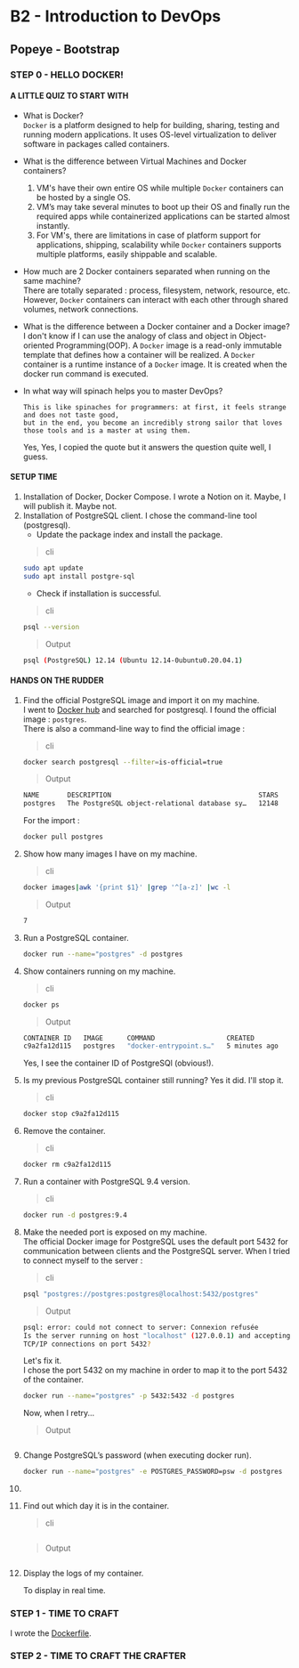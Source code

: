 # B2 - Introduction to DevOps
##  Popeye - Bootstrap 


### STEP 0 - HELLO DOCKER!
#### A LITTLE QUIZ TO START WITH
- What is Docker?  
    ```Docker``` is a platform designed to help for building, sharing, testing and running modern applications. It uses OS-level virtualization to deliver software in packages called containers.
- What is the difference between Virtual Machines and Docker containers?
    1. VM's have their own entire OS while multiple ```Docker``` containers can be hosted by a single OS.
    2. VM’s may take several minutes to boot up their OS and finally run the required apps while containerized applications can be started almost instantly.
    3. For VM's, there are limitations in case of platform support for applications, shipping, scalability while ```Docker``` containers supports multiple platforms, easily shippable and scalable.
- How much are 2 Docker containers separated when running on the same machine?  
    There are totally separated : process, filesystem, network, resource, etc. However, ```Docker``` containers can interact with each other through shared volumes, network connections.
- What is the difference between a Docker container and a Docker image?  
    I don't know if I can use the analogy of class and object in Object-oriented Programming(OOP). A ```Docker``` image is a read-only immutable template that defines how a container will be realized. A ```Docker``` container is a runtime instance of a ```Docker``` image. It is created when the docker run command is executed.
- In what way will spinach helps you to master DevOps?

    ```
    This is like spinaches for programmers: at first, it feels strange and does not taste good, 
    but in the end, you become an incredibly strong sailor that loves those tools and is a master at using them.
    ``` 
    Yes, Yes, I copied the quote but it answers the question quite well, I guess.

#### SETUP TIME
1. Installation of Docker, Docker Compose. I wrote a Notion on it. Maybe, I will publish it. Maybe not.  
2. Installation of PostgreSQL client. I chose the command-line tool (postgresql).  
    - Update the package index and install the package.
    > cli
    ```bash
    sudo apt update  
    sudo apt install postgre-sql 
    ```
    - Check if installation is successful.
    > cli
    ```bash
    psql --version
    ```
    > Output 
    ```bash
    psql (PostgreSQL) 12.14 (Ubuntu 12.14-0ubuntu0.20.04.1)      
    ```
    

#### HANDS ON THE RUDDER
1. Find the official PostgreSQL image and import it on my machine.  
    I went to [Docker hub](https://hub.docker.com/search) and searched for postgresql. I found the official image : ```postgres```.  
    There is also a command-line way to find the official image :
    > cli
    ```bash
    docker search postgresql --filter=is-official=true
    ```
    > Output 
    ```bash
    NAME       DESCRIPTION                                     STARS     OFFICIAL   AUTOMATED
    postgres   The PostgreSQL object-relational database sy…   12148     [OK]       
    ```
    For the import :
    ```bash
    docker pull postgres
    ```
2. Show how many images I have on my machine.
    > cli 

    ```bash
    docker images|awk '{print $1}' |grep '^[a-z]' |wc -l
    ```
    > Output
    ```bash
    7
    ```
3. Run a PostgreSQL container.
    ```bash
    docker run --name="postgres" -d postgres
    ```
4. Show containers running on my machine. 
    > cli
    ```bash
    docker ps
    ```
    > Output 
    ```bash
    CONTAINER ID   IMAGE      COMMAND                  CREATED         STATUS         PORTS      NAMES
    c9a2fa12d115   postgres   "docker-entrypoint.s…"   5 minutes ago   Up 5 minutes   5432/tcp   postgres
    ```
    Yes, I see the container ID of PostgreSQl (obvious!).
5. Is my previous PostgreSQL container still running?
   Yes it did. I'll stop it.
    > cli
    ```bash
    docker stop c9a2fa12d115
    ```
6. Remove the container.
    > cli
    ```bash
    docker rm c9a2fa12d115
    ```
7. Run a container with PostgreSQL 9.4 version.
    > cli
    ```bash
    docker run -d postgres:9.4
    ```
8. Make the needed port is exposed on my machine.  
    The official Docker image for PostgreSQL uses the default port 5432 for communication between clients and the PostgreSQL server.
    When I tried to connect myself to the server :
    > cli
    ```bash
    psql "postgres://postgres:postgres@localhost:5432/postgres"
    ```  
    > Output 
    ```bash
    psql: error: could not connect to server: Connexion refusée
	Is the server running on host "localhost" (127.0.0.1) and accepting
	TCP/IP connections on port 5432?
    ```  
    Let's fix it.  
    I chose the port 5432 on my machine in order to map it to the port 5432 of the container.
    ```bash
    docker run --name="postgres" -p 5432:5432 -d postgres
    ```
    Now, when I retry... 
    > Output 
    ```bash

    ```  

9. Change PostgreSQL’s password (when executing docker run).
    ```bash
    docker run --name="postgres" -e POSTGRES_PASSWORD=psw -d postgres
    ```
10. 
11. Find out which day it is in the container.
    > cli
    ```bash
    
    ```
    > Output 
    ```bash
    ```
12. Display the logs of my container.

    To display in real time.


### STEP 1 - TIME TO CRAFT
I wrote the [Dockerfile](app/Dockerfile).
### STEP 2 - TIME TO CRAFT THE CRAFTER
